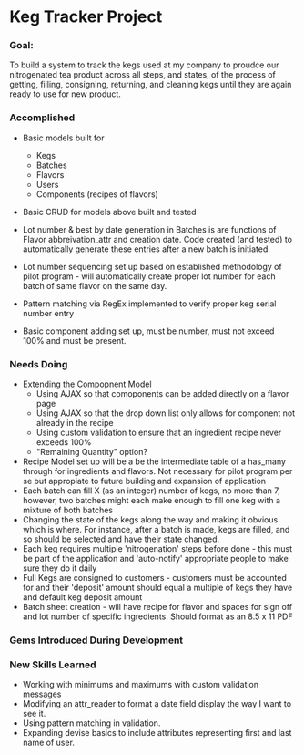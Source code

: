 # Keg Tracker Project

### Goal:

To build a system to track the kegs used at my company to proudce our nitrogenated tea product across all steps, and states, of the process of getting, filling, consigning, returning, and cleaning kegs until they are again ready to use for new product.    

### Accomplished

* Basic models built for
  * Kegs
  * Batches 
  * Flavors
  * Users
  * Components (recipes of flavors)

* Basic CRUD for models above built and tested
* Lot number & best by date generation in Batches is are functions of Flavor abbreivation_attr and creation date.  Code created (and tested) to automatically generate these entries after a new batch is initiated.  
* Lot number sequencing set up based on established methodology of pilot program - will automatically create proper lot number for each batch of same flavor on the same day.
* Pattern matching via RegEx implemented to verify proper keg serial number entry
* Basic component adding set up, must be number, must not exceed 100% and must be present.


### Needs Doing

* Extending the Compopnent Model
	* Using AJAX so that comoponents can be added directly on a flavor page
	* Using AJAX so that the drop down list only allows for component not already in the recipe
	* Using custom validation to ensure that an ingredient recipe never exceeds 100%
	* "Remaining Quantity" option?
* Recipe Model set up will be a be the intermediate table of a has_many through for ingredients and flavors.  Not necessary for pilot program per se but appropiate to future building and expansion of application
* Each batch can fill X (as an integer) number of kegs, no more than 7, however, two batches might each make enough to fill one keg with a mixture of both batches
* Changing the state of the kegs along the way and making it obvious which is where.  For instance, after a batch is made, kegs are filled, and so should be selected and have their state changed.
* Each keg requires multiple 'nitrogenation' steps before done - this must be part of the application and 'auto-notify' appropriate people to make sure they do it daily
* Full Kegs are consigned to customers - customers must be accounted for and their 'deposit' amount should equal a multiple of kegs they have and default keg deposit amount
* Batch sheet creation - will have recipe for flavor and spaces for sign off and lot number of specific ingredients.  Should format as an 8.5 x 11 PDF

### Gems Introduced During Development

### New Skills Learned 

* Working with minimums and maximums with custom validation messages
* Modifying an attr_reader to format a date field display the way I want to see it.
* Using pattern matching in validation.
* Expanding devise basics to include attributes representing first and last name of user.
